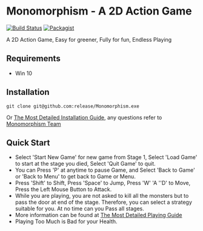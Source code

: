 Monomorphism - A 2D Action Game
=========================
[![Build Status](https://travis-ci.org/meolu/walle-web.svg?branch=master)](https://github.com/MonomorphismTeam/Monomorphism)
[![Packagist](https://img.shields.io/packagist/v/meolu/walle-web.svg)](https://github.com/MonomorphismTeam/Monomorphism)


A 2D Action Game, Easy for greener, Fully for fun, Endless Playing


Requirements
------------

* Win 10

Installation
------------
```
git clone git@github.com:release/Monomorphism.exe 
```
Or [The Most Detailed Installation Guide](https://github.com/MonomorphismTeam), any questions refer to [Monomorphism Team](https://github.com/MonomorphismTeam)

Quick Start
-------------

* Select 'Start New Game' for new game from Stage 1, Select 'Load Game' to start at the stage you died, Select 'Quit Game' to quit.
* You can Press 'P' at anytime to pause Game, and Select 'Back to Game' or 'Back to Menu' to get back to Game or Menu.
* Press 'Shift' to Shift, Press 'Space' to Jump, Press 'W' 'A ''D' to Move, Press the Left Mouse Button to Attack.
* While you are playing, you are not asked to kill all the monsters but to pass the door at end of the stage. Therefore, you can select a strategy suitable for you. At no time can you Pass all stages.
* More information can be found at [The Most Detailed Playing Guide](https://github.com/MonomorphismTeam)
* Playing Too Much is Bad for your Health.





